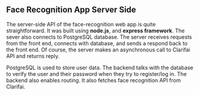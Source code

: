 <h2>Face Recognition App Server Side</h2>


The server-side API of the face-recognition web app is quite straightforward. It was built using <strong>node.js</strong>, and <strong>express framework</strong>. The sever also connects to PostgreSQL database. 
The server receives requests from the front end, connects with database, and  sends a respond back to the front end. 
Of course, the server makes an asynchronous call to Clarifai API and returns reply. 

PostgreSQL is used to store user data. The backend talks with the database to verify the user and their password when they try to register/log in. 
The backend also enables routing. It also fetches face recognition API from Clarifai. 

